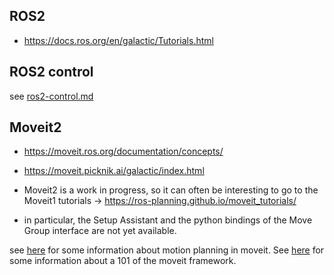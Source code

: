 ## ROS2

- https://docs.ros.org/en/galactic/Tutorials.html

## ROS2 control
see [ros2-control.md](ros2-control.md)

## Moveit2
- https://moveit.ros.org/documentation/concepts/
- https://moveit.picknik.ai/galactic/index.html
- Moveit2 is a work in progress, so it can often be interesting to go to the Moveit1 tutorials -> https://ros-planning.github.io/moveit_tutorials/

- in particular, the Setup Assistant and the python bindings of the Move Group interface are not yet available.

see [here](moveit-motion-planning.md) for some information about motion planning in moveit. See [here](moveit-architecture) for some information about a 101 of the moveit framework.
